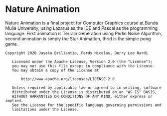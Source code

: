 # Nature Animation
Nature Animation is a final project for Computer Graphics course at Bunda Mulia University, 
using Lazarus as the IDE and Pascal as the programming language. First animation is Terrain Generation
using Perlin Noise Algorithm, second animation is simply the Star Animation, thrid is the simple pong game.

```
Copyright 2020 Jayaku Briliantio, Ferdy Nicolas, Derry Leo Nardi

   Licensed under the Apache License, Version 2.0 (the "License");
   you may not use this file except in compliance with the License.
   You may obtain a copy of the License at

       http://www.apache.org/licenses/LICENSE-2.0

   Unless required by applicable law or agreed to in writing, software
   distributed under the License is distributed on an "AS IS" BASIS,
   WITHOUT WARRANTIES OR CONDITIONS OF ANY KIND, either express or implied.
   See the License for the specific language governing permissions and
   limitations under the License.
```
